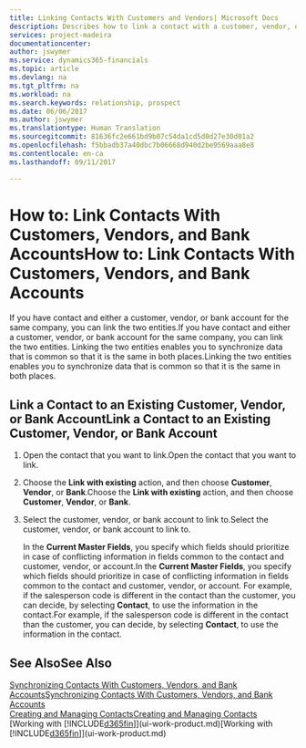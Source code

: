 ```yaml
---
title: Linking Contacts With Customers and Vendors| Microsoft Docs
description: Describes how to link a contact with a customer, vendor, or bank account from the same company, so that you can synchronize common data.
services: project-madeira
documentationcenter: 
author: jswymer
ms.service: dynamics365-financials
ms.topic: article
ms.devlang: na
ms.tgt_pltfrm: na
ms.workload: na
ms.search.keywords: relationship, prospect
ms.date: 06/06/2017
ms.author: jswymer
ms.translationtype: Human Translation
ms.sourcegitcommit: 81636fc2e661bd9b07c54da1cd5d0d27e30d01a2
ms.openlocfilehash: f5bbadb37a40dbc7b06668d940d2be9569aaa8e8
ms.contentlocale: en-ca
ms.lasthandoff: 09/11/2017

---
```

# <a name="how-to-link-contacts-with-customers-vendors-and-bank-accounts"></a><span data-ttu-id="5b60d-103">How to: Link Contacts With Customers, Vendors, and Bank Accounts</span><span class="sxs-lookup"><span data-stu-id="5b60d-103">How to: Link Contacts With Customers, Vendors, and Bank Accounts</span></span>
<span data-ttu-id="5b60d-104">If you have contact and either a customer, vendor, or bank account for the same company, you can link the two entities.</span><span class="sxs-lookup"><span data-stu-id="5b60d-104">If you have contact and either a customer, vendor, or bank account for the same company, you can link the two entities.</span></span> <span data-ttu-id="5b60d-105">Linking the two entities enables you to synchronize data that is common so that it is the same in both places.</span><span class="sxs-lookup"><span data-stu-id="5b60d-105">Linking the two entities enables you to synchronize data that is common so that it is the same in both places.</span></span>

## <a name="link-a-contact-to-an-existing-customer-vendor-or-bank-account"></a><span data-ttu-id="5b60d-106">Link a Contact to an Existing Customer, Vendor, or Bank Account</span><span class="sxs-lookup"><span data-stu-id="5b60d-106">Link a Contact to an Existing Customer, Vendor, or Bank Account</span></span>
1. <span data-ttu-id="5b60d-107">Open the contact that you want to link.</span><span class="sxs-lookup"><span data-stu-id="5b60d-107">Open the contact that you want to link.</span></span>
2. <span data-ttu-id="5b60d-108">Choose the **Link with existing** action, and then choose **Customer**, **Vendor**, or **Bank**.</span><span class="sxs-lookup"><span data-stu-id="5b60d-108">Choose the **Link with existing** action, and then choose **Customer**, **Vendor**, or **Bank**.</span></span>
3. <span data-ttu-id="5b60d-109">Select the customer, vendor, or bank account to link to.</span><span class="sxs-lookup"><span data-stu-id="5b60d-109">Select the customer, vendor, or bank account to link to.</span></span>

   <span data-ttu-id="5b60d-110">In the **Current Master Fields**, you specify which fields should prioritize in case of conflicting information in fields common to the contact and customer, vendor, or account.</span><span class="sxs-lookup"><span data-stu-id="5b60d-110">In the **Current Master Fields**, you specify which fields should prioritize in case of conflicting information in fields common to the contact and customer, vendor, or account.</span></span> <span data-ttu-id="5b60d-111">For example, if the salesperson code is different in the contact than the customer, you can decide, by selecting **Contact**, to use the information in the contact.</span><span class="sxs-lookup"><span data-stu-id="5b60d-111">For example, if the salesperson code is different in the contact than the customer, you can decide, by selecting **Contact**, to use the information in the contact.</span></span>

## <a name="see-also"></a><span data-ttu-id="5b60d-112">See Also</span><span class="sxs-lookup"><span data-stu-id="5b60d-112">See Also</span></span>
[<span data-ttu-id="5b60d-113">Synchronizing Contacts With Customers, Vendors, and Bank Accounts</span><span class="sxs-lookup"><span data-stu-id="5b60d-113">Synchronizing Contacts With Customers, Vendors, and Bank Accounts</span></span>](marketing-synchronize-contacts-customers-vendors-bank-accounts.md)  
[<span data-ttu-id="5b60d-114">Creating and Managing Contacts</span><span class="sxs-lookup"><span data-stu-id="5b60d-114">Creating and Managing Contacts</span></span>](marketing-contacts.md)  
<span data-ttu-id="5b60d-115">[Working with [!INCLUDE[d365fin](includes/d365fin_md.md)]](ui-work-product.md)</span><span class="sxs-lookup"><span data-stu-id="5b60d-115">[Working with [!INCLUDE[d365fin](includes/d365fin_md.md)]](ui-work-product.md)</span></span>  


